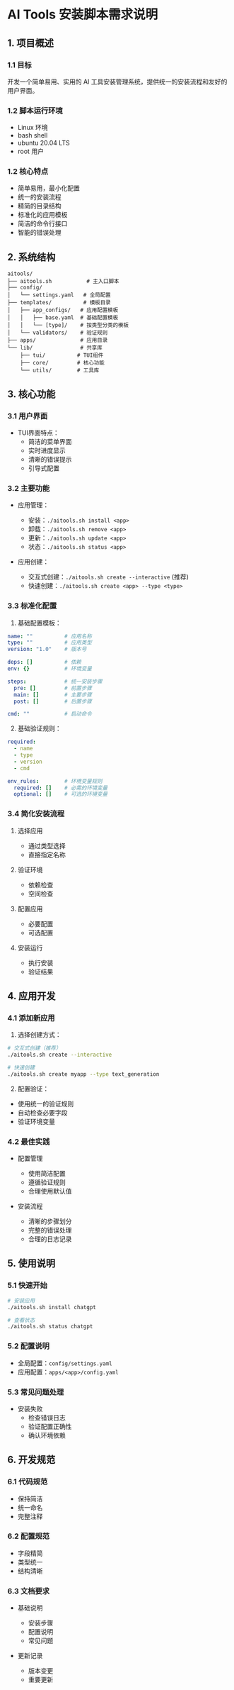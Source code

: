 # AI Tools 安装脚本需求说明

## 1. 项目概述

### 1.1 目标
开发一个简单易用、实用的 AI 工具安装管理系统，提供统一的安装流程和友好的用户界面。

### 1.2 脚本运行环境
- Linux 环境
- bash shell
- ubuntu 20.04 LTS
- root 用户

### 1.2 核心特点
- 简单易用，最小化配置
- 统一的安装流程
- 精简的目录结构
- 标准化的应用模板
- 简洁的命令行接口
- 智能的错误处理

## 2. 系统结构

```
aitools/
├── aitools.sh           # 主入口脚本
├── config/             
│   └── settings.yaml   # 全局配置
├── templates/          # 模板目录
│   ├── app_configs/   # 应用配置模板
│   │   ├── base.yaml  # 基础配置模板
│   │   └── [type]/    # 按类型分类的模板
│   └── validators/    # 验证规则
├── apps/              # 应用目录
└── lib/               # 共享库
    ├── tui/          # TUI组件
    ├── core/         # 核心功能
    └── utils/        # 工具库
```

## 3. 核心功能

### 3.1 用户界面
- TUI界面特点：
  - 简洁的菜单界面
  - 实时进度显示
  - 清晰的错误提示
  - 引导式配置

### 3.2 主要功能
- 应用管理：
  - 安装：`./aitools.sh install <app>`
  - 卸载：`./aitools.sh remove <app>`
  - 更新：`./aitools.sh update <app>`
  - 状态：`./aitools.sh status <app>`

- 应用创建：
  - 交互式创建：`./aitools.sh create --interactive` (推荐)
  - 快速创建：`./aitools.sh create <app> --type <type>`

### 3.3 标准化配置
1. 基础配置模板：
```yaml
name: ""          # 应用名称
type: ""          # 应用类型
version: "1.0"    # 版本号

deps: []          # 依赖
env: {}           # 环境变量

steps:            # 统一安装步骤
  pre: []         # 前置步骤
  main: []        # 主要步骤
  post: []        # 后置步骤

cmd: ""           # 启动命令
```

2. 基础验证规则：
```yaml
required:
  - name
  - type
  - version
  - cmd

env_rules:        # 环境变量规则
  required: []    # 必需的环境变量
  optional: []    # 可选的环境变量
```

### 3.4 简化安装流程
1. 选择应用
   - 通过类型选择
   - 直接指定名称

2. 验证环境
   - 依赖检查
   - 空间检查

3. 配置应用
   - 必要配置
   - 可选配置

4. 安装运行
   - 执行安装
   - 验证结果

## 4. 应用开发

### 4.1 添加新应用
1. 选择创建方式：
```bash
# 交互式创建（推荐）
./aitools.sh create --interactive

# 快速创建
./aitools.sh create myapp --type text_generation
```

2. 配置验证：
- 使用统一的验证规则
- 自动检查必要字段
- 验证环境变量

### 4.2 最佳实践
- 配置管理
  - 使用简洁配置
  - 遵循验证规则
  - 合理使用默认值

- 安装流程
  - 清晰的步骤划分
  - 完整的错误处理
  - 合理的日志记录

## 5. 使用说明

### 5.1 快速开始
```bash
# 安装应用
./aitools.sh install chatgpt

# 查看状态
./aitools.sh status chatgpt
```

### 5.2 配置说明
- 全局配置：`config/settings.yaml`
- 应用配置：`apps/<app>/config.yaml`

### 5.3 常见问题处理
- 安装失败
  - 检查错误日志
  - 验证配置正确性
  - 确认环境依赖

## 6. 开发规范

### 6.1 代码规范
- 保持简洁
- 统一命名
- 完整注释

### 6.2 配置规范
- 字段精简
- 类型统一
- 结构清晰

### 6.3 文档要求
- 基础说明
  - 安装步骤
  - 配置说明
  - 常见问题

- 更新记录
  - 版本变更
  - 重要更新